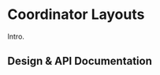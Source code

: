 <!--docs:
title: "Coordinator Layouts"
layout: detail
section: components
path: /catalog/coordinator-layouts/
-->

# Coordinator Layouts

Intro.

## Design & API Documentation

<ul class="icon-list"></ul>
